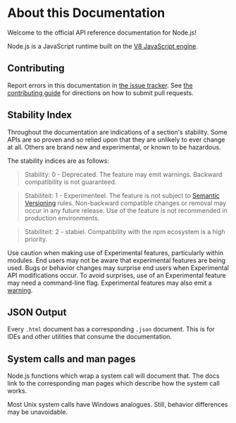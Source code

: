 # About this Documentation

<!--introduced_in=v0.10.0-->
<!-- type=misc -->

Welcome to the official API reference documentation for Node.js!

Node.js is a JavaScript runtime built on the [V8 JavaScript engine](https://v8.dev/).

## Contributing

Report errors in this documentation in [the issue tracker](https://github.com/nodejs/node/issues/new). See [the contributing guide](https://github.com/nodejs/node/blob/master/CONTRIBUTING.md) for directions on how to submit pull requests.

## Stability Index

<!--type=misc-->

Throughout the documentation are indications of a section's stability. Some APIs are so proven and so relied upon that they are unlikely to ever change at all. Others are brand new and experimental, or known to be hazardous.

The stability indices are as follows:

> Stability: 0 - Deprecated. The feature may emit warnings. Backward compatibility is not guaranteed.

<!-- separator -->

> Stabiliteit: 1 - Experimenteel. The feature is not subject to [Semantic Versioning](https://semver.org/) rules. Non-backward compatible changes or removal may occur in any future release. Use of the feature is not recommended in production environments.

<!-- separator -->

> Stabiliteit: 2 - stabiel. Compatibility with the npm ecosystem is a high priority.

Use caution when making use of Experimental features, particularly within modules. End users may not be aware that experimental features are being used. Bugs or behavior changes may surprise end users when Experimental API modifications occur. To avoid surprises, use of an Experimental feature may need a command-line flag. Experimental features may also emit a [warning](process.html#process_event_warning).

## JSON Output
<!-- YAML
added: v0.6.12
-->

Every `.html` document has a corresponding `.json` document. This is for IDEs and other utilities that consume the documentation.

## System calls and man pages

Node.js functions which wrap a system call will document that. The docs link to the corresponding man pages which describe how the system call works.

Most Unix system calls have Windows analogues. Still, behavior differences may be unavoidable.
